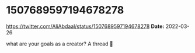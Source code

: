 # 1507689597194678278
https://twitter.com/AliAbdaal/status/1507689597194678278
**Date:** 2022-03-26

what are your goals as a creator? A thread 🧵
